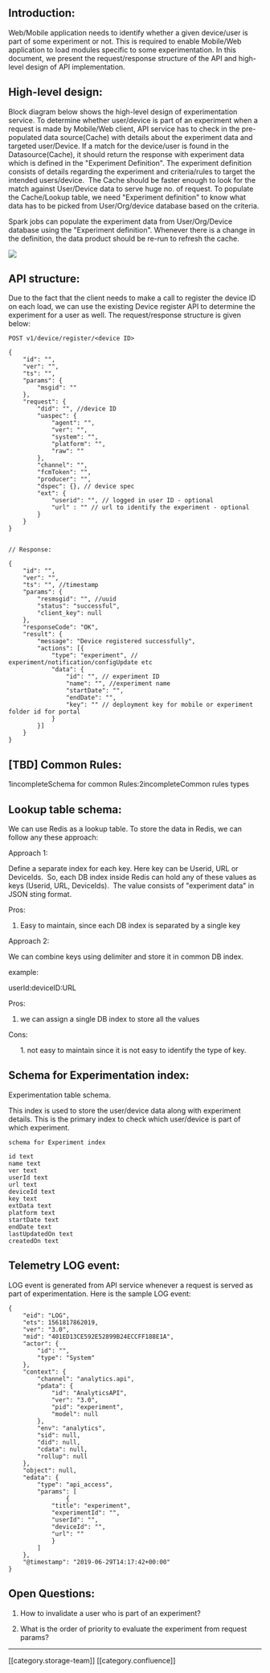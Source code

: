 
## Introduction:
Web/Mobile application needs to identify whether a given device/user is part of some experiment or not. This is required to enable Mobile/Web application to load modules specific to some experimentation. In this document, we present the request/response structure of the API and high-level design of API implementation.


## High-level design: 
Block diagram below shows the high-level design of experimentation service. To determine whether user/device is part of an experiment when a request is made by Mobile/Web client, API service has to check in the pre-populated data source(Cache) with details about the experiment data and targeted user/Device. If a match for the device/user is found in the Datasource(Cache), it should return the response with experiment data which is defined in the "Experiment Definition". The experiment definition consists of details regarding the experiment and criteria/rules to target the intended users/device.  The Cache should be faster enough to look for the match against User/Device data to serve huge no. of request. To populate the Cache/Lookup table, we need "Experiment definition" to know what data has to be picked from User/Org/device database based on the criteria. 

Spark jobs can populate the experiment data from User/Org/Device database using the "Experiment definition". Whenever there is a change in the definition, the data product should be re-run to refresh the cache.



![](images/storage/Untitled%20Diagram.jpg)


## API structure:
Due to the fact that the client needs to make a call to register the device ID on each load, we can use the existing Device register API to determine the experiment for a user as well. The request/response structure is given below:


```
POST v1/device/register/<device ID>

{
	"id": "",
    "ver": "",
    "ts": "",
    "params": {
        "msgid": ""
    },
    "request": {
        "did": "", //device ID
        "uaspec": {
            "agent": "",
            "ver": "",
            "system": "",
            "platform": "",
            "raw": ""
        },
        "channel": "",
        "fcmToken": "",
        "producer": "",
        "dspec": {}, // device spec
		"ext": { 
			"userid": "", // logged in user ID - optional
			"url" : "" // url to identify the experiment - optional
		}
    }
}


// Response:

{
    "id": "",
    "ver": "",
    "ts": "", //timestamp
    "params": {
        "resmsgid": "", //uuid
        "status": "successful",
        "client_key": null
    },
    "responseCode": "OK",
    "result": {
		"message": "Device registered successfully",
		"actions": [{
			"type": "experiment", // experiment/notification/configUpdate etc 
			"data": {
				"id": "", // experiment ID
				"name": "", //experiment name
				"startDate": "",
				"endDate": "",
				"key": "" // deployment key for mobile or experiment folder id for portal
			}
		}]  
    }
}
```



## \[TBD] Common Rules:
1incompleteSchema for common Rules:2incompleteCommon rules types


## Lookup table schema:
We can use Redis as a lookup table. To store the data in Redis, we can follow any these approach:

Approach 1:

Define a separate index for each key. Here key can be Userid, URL or DeviceIds.  So, each DB index inside Redis can hold any of these values as keys (Userid, URL, DeviceIds).  The value consists of "experiment data" in JSON sting format.

Pros:


1. Easy to maintain, since each DB index is separated by a single key

Approach 2:

We can combine keys using delimiter and store it in common DB index.

example:

userId:deviceID:URL

Pros:


1. we can assign a single DB index to store all the values

Cons:

      1. not easy to maintain since it is not easy to identify the type of key.


## Schema for Experimentation index:
Experimentation table schema. 

This index is used to store the user/device data along with experiment details. This is the primary index to check which user/device is part of which experiment.


```
schema for Experiment index

id text
name text
ver text
userId text
url text
deviceId text
key text
extData text 
platform text
startDate text
endDate text
lastUpdatedOn text
createdOn text
```



## Telemetry LOG event:
LOG event is generated from API service whenever a request is served as part of experimentation. Here is the sample LOG event:




```text
{
	"eid": "LOG",
	"ets": 1561817862019,
	"ver": "3.0",
	"mid": "401ED13CE592E52899B24ECCFF188E1A",
	"actor": {
		"id": "",
		"type": "System"
	},
	"context": {
		"channel": "analytics.api",
		"pdata": {
			"id": "AnalyticsAPI",
			"ver": "3.0",
			"pid": "experiment",
			"model": null
		},
		"env": "analytics",
		"sid": null,
		"did": null,
		"cdata": null,
		"rollup": null
	},
	"object": null,
	"edata": {
		"type": "api_access",
		"params": [
				{
			"title": "experiment",
			"experimentId": "",
			"userId": "",
			"deviceId": "",
			"url": ""
			}
		]
	},
	"@timestamp": "2019-06-29T14:17:42+00:00"
}

```



## Open Questions:
1. How to invalidate a user who is part of an experiment?

2. What is the order of priority to evaluate the experiment from request params?





*****

[[category.storage-team]] 
[[category.confluence]] 
